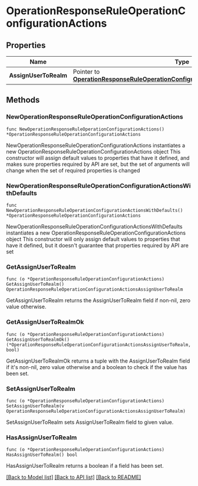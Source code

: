# OperationResponseRuleOperationConfigurationActions

## Properties

Name | Type | Description | Notes
------------ | ------------- | ------------- | -------------
**AssignUserToRealm** | Pointer to [**OperationResponseRuleOperationConfigurationActionsAssignUserToRealm**](OperationResponseRuleOperationConfigurationActionsAssignUserToRealm.md) |  | [optional] 

## Methods

### NewOperationResponseRuleOperationConfigurationActions

`func NewOperationResponseRuleOperationConfigurationActions() *OperationResponseRuleOperationConfigurationActions`

NewOperationResponseRuleOperationConfigurationActions instantiates a new OperationResponseRuleOperationConfigurationActions object
This constructor will assign default values to properties that have it defined,
and makes sure properties required by API are set, but the set of arguments
will change when the set of required properties is changed

### NewOperationResponseRuleOperationConfigurationActionsWithDefaults

`func NewOperationResponseRuleOperationConfigurationActionsWithDefaults() *OperationResponseRuleOperationConfigurationActions`

NewOperationResponseRuleOperationConfigurationActionsWithDefaults instantiates a new OperationResponseRuleOperationConfigurationActions object
This constructor will only assign default values to properties that have it defined,
but it doesn't guarantee that properties required by API are set

### GetAssignUserToRealm

`func (o *OperationResponseRuleOperationConfigurationActions) GetAssignUserToRealm() OperationResponseRuleOperationConfigurationActionsAssignUserToRealm`

GetAssignUserToRealm returns the AssignUserToRealm field if non-nil, zero value otherwise.

### GetAssignUserToRealmOk

`func (o *OperationResponseRuleOperationConfigurationActions) GetAssignUserToRealmOk() (*OperationResponseRuleOperationConfigurationActionsAssignUserToRealm, bool)`

GetAssignUserToRealmOk returns a tuple with the AssignUserToRealm field if it's non-nil, zero value otherwise
and a boolean to check if the value has been set.

### SetAssignUserToRealm

`func (o *OperationResponseRuleOperationConfigurationActions) SetAssignUserToRealm(v OperationResponseRuleOperationConfigurationActionsAssignUserToRealm)`

SetAssignUserToRealm sets AssignUserToRealm field to given value.

### HasAssignUserToRealm

`func (o *OperationResponseRuleOperationConfigurationActions) HasAssignUserToRealm() bool`

HasAssignUserToRealm returns a boolean if a field has been set.


[[Back to Model list]](../README.md#documentation-for-models) [[Back to API list]](../README.md#documentation-for-api-endpoints) [[Back to README]](../README.md)


